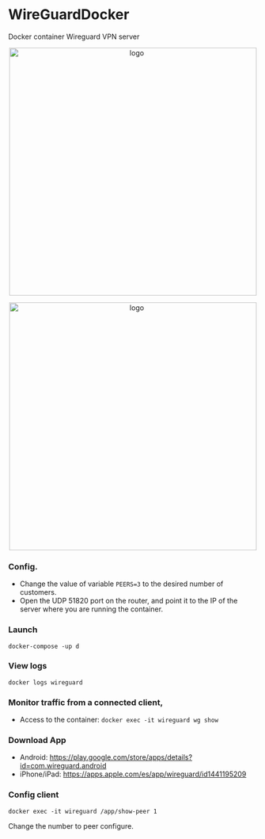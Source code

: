 # WireGuardDocker
Docker container Wireguard VPN server
<p align="center">
  <img src="https://upload.wikimedia.org/wikipedia/commons/thumb/9/98/Logo_of_WireGuard.svg/2560px-Logo_of_WireGuard.svg.png" width="500" title="logo">
</p>
<p align="center">
  <img src="https://www.docker.com/sites/default/files/d8/2019-07/horizontal-logo-monochromatic-white.png" width="500" title="logo">
</p>


### Config.
- Change the value of variable `PEERS=3` to the desired number of customers.
- Open the UDP 51820 port on the router, and point it to the IP of the server where you are running the container. 

### Launch
`docker-compose -up d`

### View logs
`docker logs wireguard`

### Monitor traffic from a connected client,
- Access to the container: `docker exec -it wireguard wg show`

### Download App
- Android: https://play.google.com/store/apps/details?id=com.wireguard.android
- iPhone/iPad: https://apps.apple.com/es/app/wireguard/id1441195209

### Config client
`
docker exec -it wireguard /app/show-peer 1
`

Change the number to peer configure.
